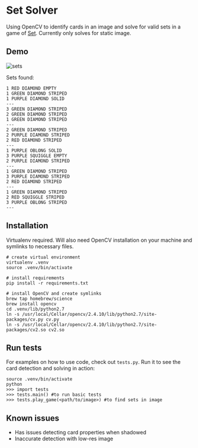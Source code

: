 # Set Solver

Using OpenCV to identify cards in an image and solve for valid sets in a game of [Set](https://www.wikiwand.com/en/Set_(game)). Currently only solves for static image.

## Demo
![sets](http://i.imgur.com/uS3xILw.jpg)

Sets found:

```
1 RED DIAMOND EMPTY
1 GREEN DIAMOND STRIPED
1 PURPLE DIAMOND SOLID
---
3 GREEN DIAMOND STRIPED
2 GREEN DIAMOND STRIPED
1 GREEN DIAMOND STRIPED
---
2 GREEN DIAMOND STRIPED
2 PURPLE DIAMOND STRIPED
2 RED DIAMOND STRIPED
---
1 PURPLE OBLONG SOLID
3 PURPLE SQUIGGLE EMPTY
2 PURPLE DIAMOND STRIPED
---
1 GREEN DIAMOND STRIPED
3 PURPLE DIAMOND STRIPED
2 RED DIAMOND STRIPED
---
1 GREEN DIAMOND STRIPED
2 RED SQUIGGLE STRIPED
3 PURPLE OBLONG STRIPED
---
```


## Installation

Virtualenv required. Will also need OpenCV installation on your machine and symlinks to necessary files.

```
# create virtual environment
virtualenv .venv
source .venv/bin/activate

# install requirements
pip install -r requirements.txt

# install OpenCV and create symlinks
brew tap homebrew/science
brew install opencv
cd .venv/lib/python2.7
ln -s /usr/local/Cellar/opencv/2.4.10/lib/python2.7/site-packages/cv.py cv.py
ln -s /usr/local/Cellar/opencv/2.4.10/lib/python2.7/site-packages/cv2.so cv2.so

```

## Run tests

For examples on how to use code, check out `tests.py`. Run it to see the card detection and solving in action:

```
source .venv/bin/activate
python
>>> import tests 
>>> tests.main() #to run basic tests
>>> tests.play_game(<path/to/image>) #to find sets in image
```

## Known issues
* Has issues detecting card properties when shadowed
* Inaccurate detection with low-res image